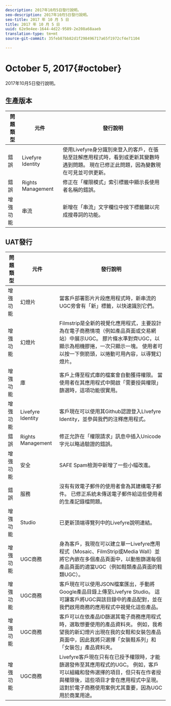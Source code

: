 ```yaml
---
description: 2017年10月5日發行說明。
seo-description: 2017年10月5日發行說明。
seo-title: 2017 年 10 月 5 日
title: 2017 年 10 月 5 日
uuid: 62e9e4ee-1644-4d22-9589-2e208a68aaeb
translation-type: tm+mt
source-git-commit: 35feb87bb82d1f298496717a65f1972cf4e71104

---
```



# October 5, 2017{#october}

2017年10月5日發行說明。

## 生產版本

| **問題類型** | **元件** | **發行說明** |
|---|---|---|
| 錯誤 | Livefyre Identity | 使用Livefyre身分識別來登入的客戶，在張貼至註解應用程式時，看到或更新其變數時遇到問題。 現在已修正此問題，因為變數現在可見並可供更新。 |
| 錯誤 | Rights Management | 修正在「權限模式」索引標籤中顯示長使用者名稱的錯誤。 |
| 增強功能 | 串流 | 新增在「串流」文字欄位中按下標籤鍵以完成搜尋詞的功能。 |

## UAT發行

| **問題類型** | **元件** | **發行說明** |
|---|---|---|
| 增強功能 | 幻燈片 | 當客戶部署影片片段應用程式時，新串流的UGC旁會有「新」標籤，以快速識別它們。 |
| 增強功能 | 幻燈片 | Filmstrip是全新的視覺化應用程式，主要設計為在電子商務情境（例如產品頁面或交易網站）中展示UGC。 膠片條水準對齊UGC，以顯示為相機膠捲，一次只顯示一塊。 使用者可以按一下側箭頭，以捲動可用內容，以導覽幻燈片。 |
| 增強功能 | 庫 | 客戶上傳至程式庫的檔案會自動獲得權限。 當使用者在其應用程式中開啟「需要授與權限」篩選時，這項功能很實用。 |
| 增強功能 | Livefyre Identity | 客戶現在可以使用其Github認證登入LIvefyre Identity，並參與我們的注釋應用程式。 |
| 錯誤 | Rights Management | 修正允許在「權限請求」訊息中插入Unicode字元以略過驗證的錯誤。 |
| 增強功能 | 安全 | SAFE Spam檢測中新增了一些小幅改進。 |
| 錯誤 | 服務 | 沒有有效電子郵件的使用者會為其建構電子郵件。 已修正系統未傳送電子郵件給這些使用者的生產記錄檔問題。 |
| 增強功能 | Studio | 已更新頂端導覽列中的Livefyre說明連結。 |
| 增強功能 | UGC商務 | 身為客戶，我現在可以建立單一Livefyre應用程式（Mosaic、FilmStrip或Media Wall）並將它內嵌在多個產品頁面中，以動態篩選每個產品頁面的適當UGC（例如鞋類產品頁面的鞋類UGC）。 |
| 增強功能 | UGC商務 | 客戶現在可以使用JSON檔案匯出，手動將Google產品目錄上傳至Livefyre Studio。 這可讓客戶將UGC與該目錄中的產品配對，並在我們啟用商務的應用程式中視覺化這些產品。 |
| 增強功能 | UGC商務 | 客戶可以在依產品ID篩選其電子商務應用程式時，選取想要使用的產品資料夾。 例如，我希望我的新幻燈片出現在我的女鞋和女裝包產品頁面中，因此我將只選擇「女裝鞋系列」和「女裝包」產品資料夾。 |
| 增強功能 | UGC商務 | Livefyre客戶現在只有在已授予權限時，才能篩選發佈至其應用程式的UGC。 例如，客戶可以組織和發佈選擇的項目，但只有在作者授與權限後，這些項目才會在應用程式中呈現。 這對於電子商務使用案例尤其重要，因為UGC用於商業用途。 |

